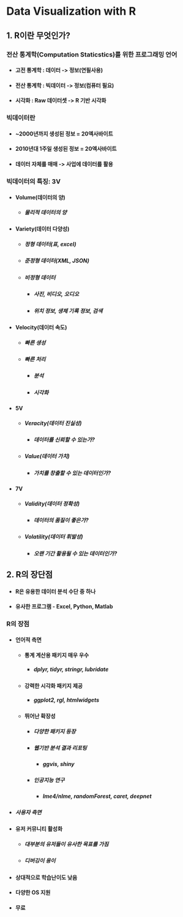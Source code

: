 # Data Visualization with R

## 1. R이란 무엇인가?
### 전산 통계학(Computation Staticstics)를 위한 프로그래밍 언어
- #### 고전 통계학 : 데이터 -> 정보(연필사용)
- #### 전산 통계학 : 빅데이터 -> 정보(컴퓨터 필요) 
- #### 시각화 : Raw 데이터셋 -> R 기반 시각화
### 빅데이터란
- #### ~2000년까지 생성된 정보 = 20엑사바이트
- #### 2010년대 1주일 생성된 정보 = 20엑사바이트
- #### 데이터 자체를 매매 -> 사업에 데이터를 활용
### 빅데이터의 특징: 3V
- #### Volume(데이터의 양)
  - ##### 물리적 데이터의 양
- #### Variety(데이터 다양성)
  - ##### 정형 데이터(표, excel)
  - ##### 준정형 데이터(XML, JSON)
  - ##### 비정형 데이터
    - ##### 사진, 비디오, 오디오
    - ##### 위치 정보, 생체 기록 정보, 검색 
- #### Velocity(데이터 속도)
  - ##### 빠른 생성
  - ##### 빠른 처리
    - ##### 분석
    - ##### 시각화
- #### 5V
  - ##### Veracity(데이터 진실성)
    - ##### 데이터를 신뢰할 수 있는가?
  - ##### Value(데이터 가치)
    - ##### 가치를 창출할 수 있는 데이터인가?
- #### 7V
  - ##### Validity(데이터 정확성)
    - ##### 데이터의 품질이 좋은가?
  - ##### Volatility(데이터 휘발성)
    - ##### 오랜 기간 활용될 수 있는 데이터인가?          
## 2. R의 장단점
- #### R은 유용한 데이터 분석 수단 중 하나
- #### 유사한 프로그램 - Excel, Python, Matlab
### R의 장점
- #### 언어적 측면
  - #### 통계 계산용 패키지 매우 우수
    - ##### dplyr, tidyr, stringr, lubridate
  - #### 강력한 시각화 패키지 제공
    - ##### ggplot2, rgl, htmlwidgets
  - #### 뛰어난 확장성
    - ##### 다양한 패키지 등장
    - ##### 웹기반 분석 결과 리포팅
      - ##### ggvis, shiny
    - ##### 인공지능 연구
      - ##### lme4/nlme, randomForest, caret, deepnet
 - ##### 사용자 측면
  - #### 유저 커뮤니티 활성화
    - ##### 대부분의 유저들이 유사한 목표를 가짐
    - ##### 디버깅이 용이
  - #### 상대적으로 학습난이도 낮음
  - #### 다양한 OS 지원
  - #### 무료
        



